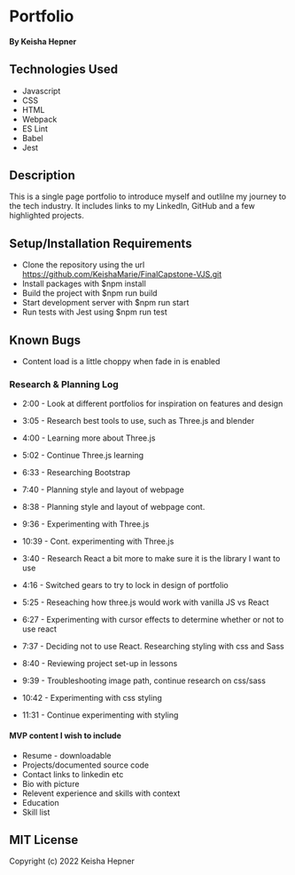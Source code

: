 # Portfolio

#### By Keisha Hepner

## Technologies Used

* Javascript
* CSS
* HTML
* Webpack
* ES Lint
* Babel
* Jest

## Description

This is a single page portfolio to introduce myself and outlilne my journey to the tech industry. It includes links to my LinkedIn, GitHub and a few highlighted projects.

## Setup/Installation Requirements

* Clone the repository using the url https://github.com/KeishaMarie/FinalCapstone-VJS.git
* Install packages with $npm install
* Build the project with $npm run build
* Start development server with $npm run start
* Run tests with Jest using $npm run test

## Known Bugs

* Content load is a little choppy when fade in is enabled


###  Research & Planning Log
* 2:00 - Look at different portfolios for inspiration on features and design
* 3:05 - Research best tools to use, such as Three.js and blender
* 4:00 - Learning more about Three.js
* 5:02 - Continue Three.js learning
* 6:33 - Researching Bootstrap
* 7:40 - Planning style and layout of webpage
* 8:38 - Planning style and layout of webpage cont.
* 9:36 - Experimenting with Three.js
* 10:39 - Cont. experimenting with Three.js


* 3:40 - Research React a bit more to make sure it is the library I want to use
* 4:16 - Switched gears to try to lock in design of portfolio
* 5:25 - Reseaching how three.js would work with vanilla JS vs React
* 6:27 - Experimenting with cursor effects to determine whether or not to use react
* 7:37 - Deciding not to use React. Researching styling with css and Sass
* 8:40 - Reviewing project set-up in lessons
* 9:39 - Troubleshooting image path, continue research on css/sass
* 10:42 - Experimenting with css styling
* 11:31 - Continue experimenting with styling


#### MVP content I wish to include
* Resume - downloadable
* Projects/documented source code
* Contact links to linkedin etc
* Bio with picture
* Relevent experience and skills with context
* Education
* Skill list

## MIT License

Copyright (c) 2022 Keisha Hepner
